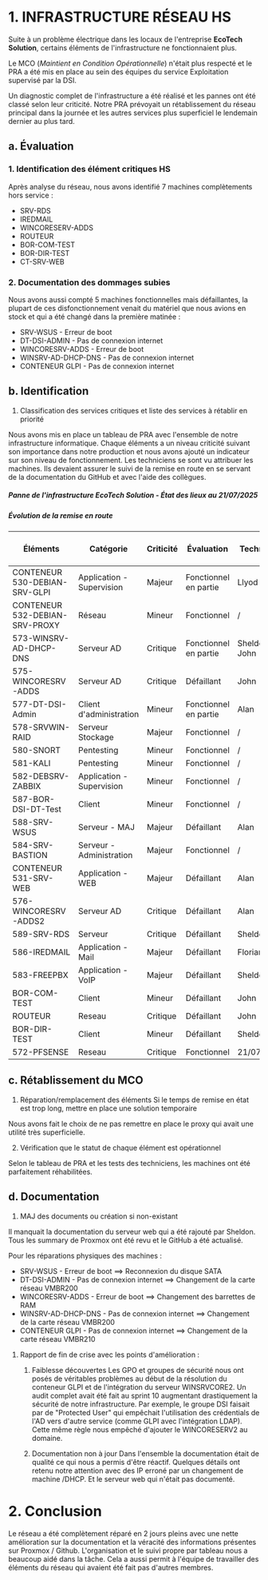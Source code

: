 # 1. INFRASTRUCTURE RÉSEAU HS

Suite à un problème électrique  dans les locaux de l'entreprise **EcoTech Solution**, certains éléments de l'infrastructure ne fonctionnaient plus.

Le MCO (*Maintient en Condition Opérationnelle*) n'était plus respecté et le PRA a été mis en place au sein des équipes du service Exploitation supervisé par la DSI.

Un diagnostic complet de l'infrastructure a été réalisé et les pannes ont été classé selon leur criticité. Notre PRA prévoyait un rétablissement du réseau principal dans la journée et les autres services plus superficiel le lendemain dernier au plus tard.

## a. Évaluation

### 1. Identification des élément critiques HS

Après analyse du réseau, nous avons identifié 7 machines complètements hors service :
- SRV-RDS
- IREDMAIL
- WINCORESERV-ADDS
- ROUTEUR
- BOR-COM-TEST
- BOR-DIR-TEST
- CT-SRV-WEB


### 2. Documentation des dommages subies

Nous avons aussi compté 5 machines fonctionnelles mais défaillantes, la plupart de ces disfonctionnement venait du matériel que nous avions en stock et qui a été changé dans la première matinée :
- SRV-WSUS - Erreur de boot
- DT-DSI-ADMIN - Pas de connexion internet
- WINCORESRV-ADDS - Erreur de boot
- WINSRV-AD-DHCP-DNS - Pas de connexion internet
- CONTENEUR GLPI - Pas de connexion internet


## b. Identification

1. Classification des services critiques et liste des services à rétablir en priorité

Nous avons mis en place un tableau de PRA avec l'ensemble de notre infrastructure informatique. Chaque éléments a un niveau criticité suivant son importance dans notre production et nous avons ajouté un indicateur sur son niveau de fonctionnement. 
Les techniciens se sont vu attribuer les machines. Ils devaient assurer le suivi de la remise en route en se servant de la documentation du GitHub et avec l'aide des collègues.


##### Panne de l'infrastructure EcoTech Solution - État des lieux au 21/07/2025

##### Évolution de la remise en route

| Éléments                       | Catégorie                 | Criticité | Évaluation            | Technicien     | État de remise en route | Date de résolution |
| ------------------------------ | ------------------------- | --------- | --------------------- | -------------- | ----------------------- | ------------------ |
| CONTENEUR 530-DEBIAN-SRV-GLPI  | Application - Supervision | Majeur    | Fonctionnel en partie | Llyod          | Opérationnel            | 22/07/2025         |
| CONTENEUR 532-DEBIAN-SRV-PROXY | Réseau                    | Mineur    | Fonctionnel           | /              | Non Réhabilité          | 21/07/2025         |
| 573-WINSRV-AD-DHCP-DNS         | Serveur AD                | Critique  | Fonctionnel en partie | Sheldon / John | Fonctionnel             | 22/07/2025         |
| 575-WINCORESRV-ADDS            | Serveur AD                | Critique  | Défaillant            | John           | Fonctionnel             | 21/07/2025         |
| 577-DT-DSI-Admin               | Client d'administration   | Mineur    | Fonctionnel en partie | Alan           | Fonctionnel             | 21/07/2025         |
| 578-SRVWIN-RAID                | Serveur Stockage          | Majeur    | Fonctionnel           | /              | Fonctionnel             | 21/07/2025         |
| 580-SNORT                      | Pentesting                | Mineur    | Fonctionnel           | /              | Fonctionnel             | 21/07/2025         |
| 581-KALI                       | Pentesting                | Mineur    | Fonctionnel           | /              | Fonctionnel             | 21/07/2025         |
| 582-DEBSRV-ZABBIX              | Application - Supervision | Mineur    | Fonctionnel           | /              | Fonctionnel             | 21/07/2025         |
| 587-BOR-DSI-DT-Test            | Client                    | Mineur    | Fonctionnel           | /              | Fonctionnel             | 21/07/2025         |
| 588-SRV-WSUS                   | Serveur - MAJ             | Majeur    | Défaillant            | Alan           | Fonctionnel             | 22/07/2025         |
| 584-SRV-BASTION                | Serveur - Administration  | Majeur    | Fonctionnel           | /              | Fonctionnel             |                    |
| CONTENEUR 531-SRV-WEB          | Application - WEB         | Majeur    | Défaillant            | Alan           | Fonctionnel             | 22/07/2025         |
| 576-WINCORESRV-ADDS2           | Serveur AD                | Critique  | Défaillant            | Alan           | Fonctionnel             | 21/07/2025         |
| 589-SRV-RDS                    | Serveur                   | Critique  | Défaillant            | Sheldon        | Fonctionnel             | 22/07/2025         |
| 586-IREDMAIL                   | Application - Mail        | Majeur    | Défaillant            | Florian        | Fonctionnel             | 21/07/2025         |
| 583-FREEPBX                    | Application - VoIP        | Majeur    | Défaillant            | Sheldon        | Fonctionnel             | 21/07/2025         |
| BOR-COM-TEST                   | Client                    | Mineur    | Défaillant            | John           | Fonctionnel             | 21/07/2025         |
| ROUTEUR                        | Reseau                    | Critique  | Défaillant            | John           | Fonctionnel             | 22/07/2025         |
| BOR-DIR-TEST                   | Client                    | Mineur    | Défaillant            | Sheldon        | Fonctionnel             | 21/07/2025         |
| 572-PFSENSE                    | Reseau                    | Critique  | Fonctionnel           | 21/07/2025     | Fonctionnel             |                    |


## c. Rétablissement du MCO

1. Réparation/remplacement des éléments Si le temps de remise en état est trop long, mettre en place une solution temporaire

Nous avons fait le choix de ne pas remettre en place le proxy qui avait une utilité très superficielle.

2. Vérification que le statut de chaque élément est opérationnel

Selon le tableau de PRA et les tests des techniciens, les machines ont été parfaitement réhabilitées.
## d. Documentation

1. MAJ des documents ou création si non-existant

Il manquait la documentation du serveur web qui a été rajouté par Sheldon. Tous les summary de Proxmox ont été revu et le GitHub a été actualisé.

Pour les réparations physiques des machines :
- SRV-WSUS - Erreur de boot ==> Reconnexion du disque SATA
- DT-DSI-ADMIN - Pas de connexion internet ==> Changement de la carte réseau VMBR200
- WINCORESRV-ADDS - Erreur de boot ==> Changement des barrettes de RAM
- WINSRV-AD-DHCP-DNS - Pas de connexion internet ==> Changement de la carte réseau VMBR200
- CONTENEUR GLPI - Pas de connexion internet ==> Changement de la carte réseau VMBR210

1. Rapport de fin de crise avec les points d'amélioration :

	1. Faiblesse découvertes
	Les GPO et groupes de sécurité nous ont posés de véritables problèmes au début de la  résolution du conteneur GLPI et de l'intégration du serveur WINSRVCORE2. 
	Un audit complet avait été fait au sprint 10 augmentant drastiquement la sécurité de notre  infrastructure. Par exemple, le groupe DSI faisait par de "Protected User" qui empêchait l'utilisation des crédentials de l'AD vers d'autre service (comme GLPI avec l'intégration LDAP). Cette même règle nous empêché d'ajouter le WINCORESERV2 au domaine.
	
	2. Documentation non à jour
	Dans l'ensemble la documentation était de qualité ce qui nous a permis d'être réactif. Quelques détails ont retenu notre attention avec des IP erroné par un changement de machine /DHCP. Et le serveur web qui n'était pas documenté.

# 2. Conclusion

  Le réseau a été complètement réparé en 2 jours pleins avec une nette amélioration sur la documentation et la véracité des informations présentes sur Proxmox / Github. L'organisation et le suivi propre par tableau nous a beaucoup aidé dans la tâche. Cela a aussi permit à l'équipe de travailler des éléments du réseau qui avaient été fait pas d'autres membres.
